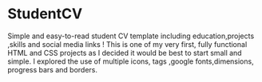 # StudentCV
Simple and easy-to-read student CV template including education,projects ,skills and social media links ! This is one of my very first, fully functional HTML and CSS projects as I decided it would be best to start small and simple. I explored the use of multiple icons, tags ,google fonts,dimensions, progress bars and borders. 
